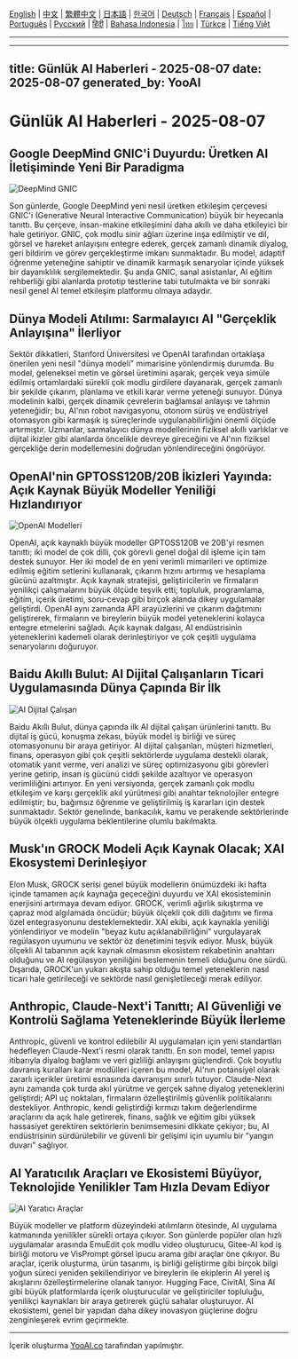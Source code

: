 [English](./en.md) | [中文](./zh.md) | [繁體中文](./zh-TW.md) | [日本語](./ja.md) | [한국어](./ko.md) | [Deutsch](./de.md) | [Français](./fr.md) | [Español](./es.md) | [Português](./pt.md) | [Русский](./ru.md) | [हिंदी](./hi.md) | [Bahasa Indonesia](./id.md) | [ไทย](./th.md) | [Türkçe](./tr.md) | [Tiếng Việt](./vi.md)

---

---
title: Günlük AI Haberleri - 2025-08-07
date: 2025-08-07
generated_by: YooAI
---


# Günlük AI Haberleri - 2025-08-07

## Google DeepMind GNIC'i Duyurdu: Üretken AI İletişiminde Yeni Bir Paradigma

![DeepMind GNIC](https://images.unsplash.com/photo-1519389950473-47ba0277781c?fit=crop&w=800&q=80)

Son günlerde, Google DeepMind yeni nesil üretken etkileşim çerçevesi GNIC'i (Generative Neural Interactive Communication) büyük bir heyecanla tanıttı. Bu çerçeve, insan-makine etkileşimini daha akıllı ve daha etkileyici bir hale getiriyor. GNIC, çok modlu sinir ağları üzerine inşa edilmiştir ve dil, görsel ve hareket anlayışını entegre ederek, gerçek zamanlı dinamik diyalog, geri bildirim ve görev gerçekleştirme imkanı sunmaktadır. Bu model, adaptif öğrenme yeteneğine sahiptir ve dinamik karmaşık senaryolar içinde yüksek bir dayanıklılık sergilemektedir. Şu anda GNIC, sanal asistanlar, AI eğitim rehberliği gibi alanlarda prototip testlerine tabi tutulmakta ve bir sonraki nesil genel AI temel etkileşim platformu olmaya adaydır.

## Dünya Modeli Atılımı: Sarmalayıcı AI "Gerçeklik Anlayışına" İlerliyor

Sektör dikkatleri, Stanford Üniversitesi ve OpenAI tarafından ortaklaşa önerilen yeni nesil "dünya modeli" mimarisine yönlendirmiş durumda. Bu model, geleneksel metin ve görsel üretimini aşarak, gerçek veya simüle edilmiş ortamlardaki sürekli çok modlu girdilere dayanarak, gerçek zamanlı bir şekilde çıkarım, planlama ve etkili karar verme yeteneği sunuyor. Dünya modelinin kalbi, gerçek dinamik çevrelerin bağlamsal anlayışı ve tahmin yeteneğidir; bu, AI'nın robot navigasyonu, otonom sürüş ve endüstriyel otomasyon gibi karmaşık iş süreçlerinde uygulanabilirliğini önemli ölçüde artırmıştır. Uzmanlar, sarmalayıcı dünya modellerinin fiziksel akıllı varlıklar ve dijital ikizler gibi alanlarda öncelikle devreye gireceğini ve AI'nın fiziksel gerçekliğe derin modellemesini doğrudan yönlendireceğini öngörüyor.

## OpenAI'nin GPTOSS120B/20B İkizleri Yayında: Açık Kaynak Büyük Modeller Yeniliği Hızlandırıyor

![OpenAI Modelleri](https://images.unsplash.com/photo-1515378791036-0648a3ef77b2?auto=format&fit=crop&w=800&q=80)

OpenAI, açık kaynaklı büyük modeller GPTOSS120B ve 20B'yi resmen tanıttı; iki model de çok dilli, çok görevli genel doğal dil işleme için tam destek sunuyor. Her iki model de en yeni verimli mimarileri ve optimize edilmiş eğitim setlerini kullanarak, çıkarım hızını artırmış ve hesaplama gücünü azaltmıştır. Açık kaynak stratejisi, geliştiricilerin ve firmaların yenilikçi çalışmalarını büyük ölçüde teşvik etti; topluluk, programlama, eğitim, içerik üretimi, soru-cevap gibi birçok alanda dikey uygulamalar geliştirdi. OpenAI aynı zamanda API arayüzlerini ve çıkarım dağıtımını geliştirerek, firmaların ve bireylerin büyük model yeteneklerini kolayca entegre etmelerini sağladı. Açık kaynak dalgası, AI endüstrisinin yeteneklerini kademeli olarak derinleştiriyor ve çok çeşitli uygulama senaryolarını doğuruyor.

## Baidu Akıllı Bulut: AI Dijital Çalışanların Ticari Uygulamasında Dünya Çapında Bir İlk

![AI Dijital Çalışan](https://images.unsplash.com/photo-1464983953574-0892a716854b?auto=format&fit=crop&w=800&q=80)

Baidu Akıllı Bulut, dünya çapında ilk AI dijital çalışan ürünlerini tanıttı. Bu dijital iş gücü, konuşma zekası, büyük model iş birliği ve süreç otomasyonunu bir araya getiriyor. AI dijital çalışanları, müşteri hizmetleri, finans, operasyon gibi çok çeşitli sektörlerde uygulama destekli olarak, otomatik yanıt verme, veri analizi ve süreç optimizasyonu gibi görevleri yerine getirip, insan iş gücünü ciddi şekilde azaltıyor ve operasyon verimliliğini artırıyor. En yeni versiyonda, gerçek zamanlı çok modlu etkileşim ve karşı gerçeklik akıl yürütmesi gibi anahtar teknolojiler entegre edilmiştir; bu, bağımsız öğrenme ve geliştirilmiş iş kararları için destek sunmaktadır. Sektör genelinde, bankacılık, kamu ve perakende sektörlerinde büyük ölçekli uygulama beklentilerine olumlu bakılmakta.

## Musk'ın GROCK Modeli Açık Kaynak Olacak; XAI Ekosystemi Derinleşiyor

Elon Musk, GROCK serisi genel büyük modellerin önümüzdeki iki hafta içinde tamamen açık kaynağa geçeceğini duyurdu ve XAI ekosisteminin enerjisini artırmaya devam ediyor. GROCK, verimli ağırlık sıkıştırma ve çapraz mod algılamada öncüdür; büyük ölçekli çok dilli dağıtımı ve firma özel entegrasyonunu desteklemektedir. XAI ekibi, açık kaynakla yeniliği yönlendiriyor ve modelin "beyaz kutu açıklanabilirliğini" vurgulayarak regülasyon uyumunu ve sektör öz denetimini teşvik ediyor. Musk, büyük ölçekli AI tabanının açık kaynak olmasının ekosistem rekabetinin anahtarı olduğunu ve AI regülasyon yeniliğini beslemenin temeli olduğunu öne sürdü. Dışarıda, GROCK'un yukarı akışta sahip olduğu temel yeteneklerin nasıl ticari hale getirileceği ve sektörde nasıl genişletileceği merak ediliyor.

## Anthropic, Claude-Next'i Tanıttı; AI Güvenliği ve Kontrolü Sağlama Yeteneklerinde Büyük İlerleme

Anthropic, güvenli ve kontrol edilebilir AI uygulamaları için yeni standartları hedefleyen Claude-Next'i resmi olarak tanıttı. En son model, temel yapısı itibarıyla diyalog bağlamı ve veri gizliliği anlayışını güçlendirdi. Çok boyutlu davranış kuralları karar modülleri içeren bu model, AI'nın potansiyel olarak zararlı içerikler üretimi esnasında davranışını sınırlı tutuyor. Claude-Next aynı zamanda çok turda akıl yürütme ve gerçek sahne diyalog yeteneklerini geliştirdi; API uç noktaları, firmaların özelleştirilmiş güvenlik politikalarını destekliyor. Anthropic, kendi geliştirdiği kırmızı takım değerlendirme araçlarını da açık hale getirerek, finans, sağlık ve eğitim gibi yüksek hassasiyet gerektiren sektörlerin benimsemesini dikkate çekiyor; bu, AI endüstrisinin sürdürülebilir ve güvenli bir gelişimi için uyumlu bir "yangın duvarı" sağlıyor.

## AI Yaratıcılık Araçları ve Ekosistemi Büyüyor, Teknolojide Yenilikler Tam Hızla Devam Ediyor

![AI Yaratıcı Araçlar](https://images.unsplash.com/photo-1482062364825-616fd23b8fc1?auto=format&fit=crop&w=800&q=80)

Büyük modeller ve platform düzeyindeki atılımların ötesinde, AI uygulama katmanında yenilikler sürekli ortaya çıkıyor. Son günlerde popüler olan hızlı uygulamalar arasında EmuEdit çok modlu video oluşturucu, Gitee-AI kod iş birliği motoru ve VisPrompt görsel ipucu arama gibi araçlar öne çıkıyor. Bu araçlar, içerik oluşturma, ürün tasarımı, iş birliği geliştirme gibi birçok bilgi yoğun süreci yeniden şekillendiriyor ve bireylerin ile ekiplerin AI yerel iş akışlarını özelleştirmelerine olanak tanıyor. Hugging Face, CivitAI, Sina AI gibi büyük platformlarda içerik oluşturucular ve geliştiriciler topluluğu, yenilikçi kaynakları bir araya getirerek güçlü sahalar oluşturuyor. AI ekosistemi, genel bir yapıdan daha dikey inovasyon güçlerine doğru zenginleşerek evrim geçirmekte.

---

İçerik oluşturma [YooAI.co](https://yooai.co/) tarafından yapılmıştır.